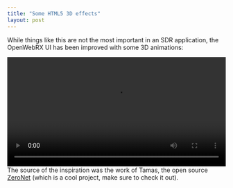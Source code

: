 ```yaml
---
title: "Some HTML5 3D effects"
layout: post
---
```


While things like this are not the most important in an SDR application, the OpenWebRX UI has been improved with some 3D animations:

<video autoplay controls style="width:100%;">
	<source src="/files/css3d-openwebrx.webm" />
</video>

<br/>
The source of the inspiration was the work of Tamas, the open source <a href="http://zeronet.io/">ZeroNet</a> (which is a cool project, make sure to check it out).



